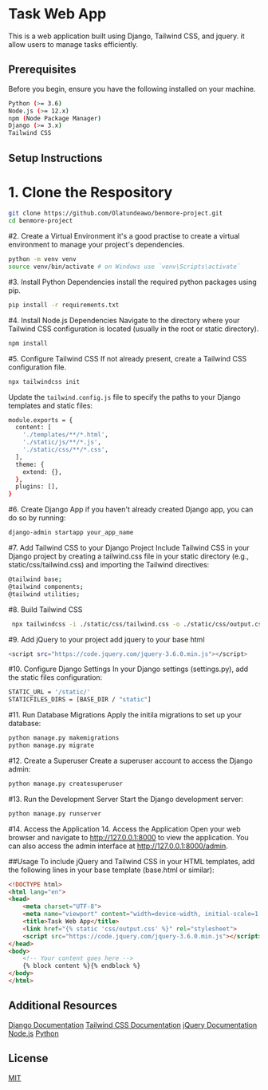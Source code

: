 # Task Web App
This is a web application built using Django, Tailwind CSS, and jquery. it allow users to manage tasks efficiently.

## Prerequisites
Before you begin, ensure you have the following installed on your machine.

``` bash
Python (>= 3.6)
Node.js (>= 12.x)
npm (Node Package Manager)
Django (>= 3.x)
Tailwind CSS
```

## Setup Instructions
# 1. Clone the Respository
``` bash
git clone https://github.com/Olatundeawo/benmore-project.git
cd benmore-project
```

#2. Create a Virtual Environment
it's a good practise to create a virtual environment to manage your project's dependencies.
```bash
python -m venv venv
source venv/bin/activate # on Windows use `venv\Scripts\activate` 
```

#3.  Install Python Dependencies
install the required python packages using pip.
``` bash
pip install -r requirements.txt
```

#4. Install Node.js Dependencies
Navigate to the directory where your Tailwind CSS configuration is located (usually in the root or static directory).
```bash
npm install
``` 

#5. Configure Tailwind CSS
If not already present, create a Tailwind CSS configuration file.
``` bash
npx tailwindcss init
```
Update the `tailwind.config.js` file to specify the paths to your Django templates and static files:
``` bash
module.exports = {
  content: [
    './templates/**/*.html',
    './static/js/**/*.js',
    './static/css/**/*.css',
  ],
  theme: {
    extend: {},
  },
  plugins: [],
}
```

#6. Create Django App
if you haven't already created Django app, you can do so by running:
```bash
django-admin startapp your_app_name
```

#7. Add Tailwind CSS to your Django Project
Include Tailwind CSS in your Django project by creating a tailwind.css file in your static directory (e.g., static/css/tailwind.css) and importing the Tailwind directives:
```bash
@tailwind base;
@tailwind components;
@tailwind utilities;
```

#8. Build Tailwind CSS
```bash
 npx tailwindcss -i ./static/css/tailwind.css -o ./static/css/output.css --watch
```

#9. Add jQuery to your project
add jquery to your base html
```bash
<script src="https://code.jquery.com/jquery-3.6.0.min.js"></script>
```

#10. Configure Django Settings
In your Django settings (settings.py), add the static files configuration:
```bash
STATIC_URL = '/static/'
STATICFILES_DIRS = [BASE_DIR / "static"]
```

#11. Run Database Migrations
Apply the initila migrations to set up your database:
```bash
python manage.py makemigrations
python manage.py migrate
```

#12. Create a Superuser
Create a superuser account to access the Django admin:
```bash
python manage.py createsuperuser
```

#13. Run the Development Server
Start the Django development server:
```bash
python manage.py runserver
```

#14. Access the Application
14. Access the Application
Open your web browser and navigate to http://127.0.0.1:8000 to view the application. You can also access the admin interface at http://127.0.0.1:8000/admin.

##Usage
To include jQuery and Tailwind CSS in your HTML templates, add the following lines in your base template (base.html or similar):

```html
<!DOCTYPE html>
<html lang="en">
<head>
    <meta charset="UTF-8">
    <meta name="viewport" content="width=device-width, initial-scale=1.0">
    <title>Task Web App</title>
    <link href="{% static 'css/output.css' %}" rel="stylesheet">
    <script src="https://code.jquery.com/jquery-3.6.0.min.js"></script>
</head>
<body>
    <!-- Your content goes here -->
    {% block content %}{% endblock %}
</body>
</html>

```

## Additional Resources

[Django Documentation](https://docs.djangoproject.com/en/5.0/)
[Tailwind CSS Documentation](https://tailwindcss.com/docs/installation)
[jQuery Documentation](https://jquery.com/)
[Node.js](https://nodejs.org/en)
[Python](https://www.python.org/)

## License

[MIT](https://choosealicense.com/licenses/mit/)